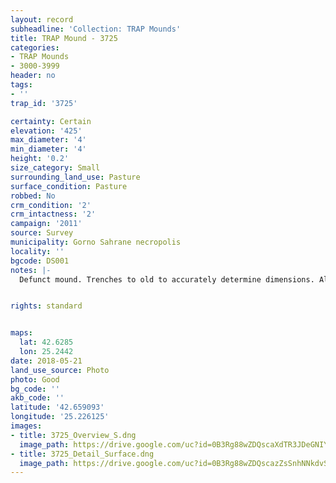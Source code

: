 ```yaml
---
layout: record
subheadline: 'Collection: TRAP Mounds'
title: TRAP Mound - 3725
categories:
- TRAP Mounds
- 3000-3999
header: no
tags:
- ''
trap_id: '3725'

certainty: Certain
elevation: '425'
max_diameter: '4'
min_diameter: '4'
height: '0.2'
size_category: Small
surrounding_land_use: Pasture
surface_condition: Pasture
robbed: No
crm_condition: '2'
crm_intactness: '2'
campaign: '2011'
source: Survey
municipality: Gorno Sahrane necropolis
locality: ''
bgcode: DS001
notes: |-
  Defunct mound. Trenches to old to accurately determine dimensions. Almost completely flat, minimal profile.


rights: standard


maps:
  lat: 42.6285
  lon: 25.2442
date: 2018-05-21
land_use_source: Photo
photo: Good
bg_code: ''
akb_code: ''
latitude: '42.659093'
longitude: '25.226125'
images:
- title: 3725_Overview_S.dng
  image_path: https://drive.google.com/uc?id=0B3Rg88wZDQscaXdTR3JDeGNIYUk
- title: 3725_Detail_Surface.dng
  image_path: https://drive.google.com/uc?id=0B3Rg88wZDQscazZsSnhNNkdvSkE
---
```

